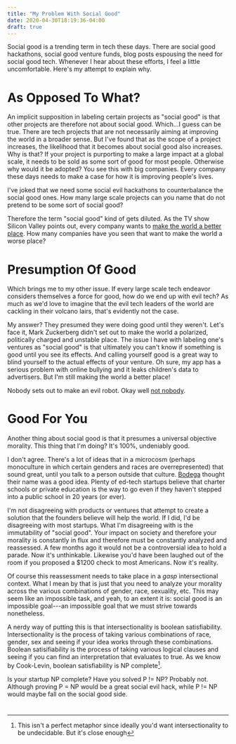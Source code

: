 ```yaml
---
title: "My Problem With Social Good"
date: 2020-04-30T18:19:36-04:00
draft: true
---
```


Social good is a trending term in tech these days. There are social
good hackathons, social good venture funds, blog posts espousing the
need for social good tech. Whenever I hear about these efforts, I feel
a little uncomfortable. Here's my attempt to explain why.

# As Opposed To What?

An implicit supposition in labeling certain projects as "social good"
is that other projects are therefore not about social good. Which...I
guess can be true. There are tech projects that are not necessarily
aiming at improving the world in a broader sense. But I've found that
as the scope of a project increases, the likelihood that it becomes
about social good also increases. Why is that?  If your project is
purporting to make a large impact at a global scale, it needs to be
sold as some sort of good for most people. Otherwise why would it be
adopted? You see this with big companies. Every company these days
needs to make a case for how it is improving people's lives.

I've joked that we need some social evil hackathons to counterbalance
the social good ones. How many large scale projects can you name that
do not pretend to be some sort of social good?

Therefore the term "social good" kind of gets diluted. As the TV show
Silicon Valley points out, every company wants to [make the world a
better place](https://www.youtube.com/watch?v=B8C5sjjhsso). How many
companies have you seen that want to make the world a worse place?

# Presumption Of Good

Which brings me to my other issue. If every large scale tech endeavor
considers themselves a force for good, how do we end up with evil
tech? As much as we'd love to imagine that the evil tech leaders of
the world are cackling in their volcano lairs, that's evidently not
the case.

My answer? They presumed they were doing good until they
weren't. Let's face it, Mark Zuckerberg didn't set out to make the
world a polarized, politically charged and unstable place. The issue I
have with labeling one's ventures as "social good" is that ultimately
you can't know if something is good until you see its effects. And
calling yourself good is a great way to blind yourself to the actual
effects of your venture. Oh sure, my app has a serious problem with
online bullying and it leaks children's data to advertisers. But I'm
still making the world a better place!

Nobody sets out to make an evil robot. Okay well [not
nobody](https://www.youtube.com/watch?v=z0NgUhEs1R4).

# Good For You

Another thing about social good is that it presumes a universal
objective morality. This thing that I'm doing? It's 100%, undeniably
good.

I don't agree. There's a lot of ideas that in a microcosm (perhaps
monoculture in which certain genders and races are overrepresented)
that sound great, until you talk to a person outside that
culture. [Bodega](https://techcrunch.com/2019/09/25/bodega-once-dubbed-americas-most-hated-startup-has-quietly-raised-millions/)
thought their name was a good idea. Plenty of ed-tech startups believe
that charter schools or private education is the way to go even if
they haven't stepped into a public school in 20 years (or ever).

I'm not disagreeing with products or ventures that attempt to create a
solution that the founders believe will help the world. If I did, I'd
be disagreeing with most startups. What I'm disagreeing with is the
immutability of "social good". Your impact on society and therefore
your morality is constantly in flux and therefore must be constantly
analyzed and reassessed. A few months ago it would not be a
controversial idea to hold a parade. Now it's unthinkable. Likewise
you'd have been laughed out of the room if you proposed a $1200 check
to most Americans. Now it's reality.

Of course this reassessment needs to take place in a *gasp*
intersectional context. What I mean by that is just that you need to
analyze your morality across the various combinations of gender, race,
sexuality, etc. This may seem like an impossible task, and yeah, to an
extent it is: social good is an impossible goal---an impossible goal
that we must strive towards nonetheless.

A nerdy way of putting this is that intersectionality is boolean
satisfiability. Intersectionality is the process of taking various
combinations of race, gender, sex and seeing if your idea works
through these combinations. Boolean satisifiability is the process of
taking various logical clauses and seeing if you can find an
interpretation that evaluates to true. As we know by Cook-Levin,
boolean satisfiability is NP complete[^1].

[^1]: This isn't a perfect metaphor since ideally you'd want intersectionality to be undecidable. But it's close enough

Is your startup NP complete? Have you solved P != NP? Probably
not. Although proving P = NP would be a great social evil hack, while
P != NP would maybe fall on the social good side.

# 
